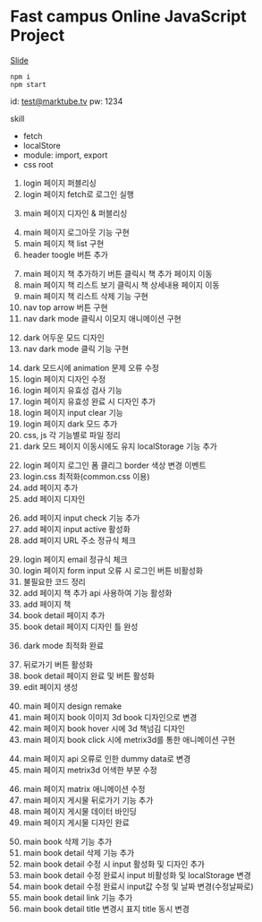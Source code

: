 # Fast campus Online JavaScript Project

[Slide](https://slides.com/woongjae/fc-javascript)

```
npm i
npm start
```

id: test@marktube.tv
pw: 1234

skill

- fetch
- localStore
- module: import, export
- css root

<!-- 22.05.08 -->

1. login 페이지 퍼블리싱
2. login 페이지 fetch로 로그인 실행
<!-- 22.05.09 -->
3. main 페이지 디자인 & 퍼블리싱
<!-- 22.05.10 -->
4. main 페이지 로그아웃 기능 구현
5. main 페이지 책 list 구현
6. header toogle 버튼 추가
<!-- 22.05.11 -->
7. main 페이지 책 추가하기 버튼 클릭시 책 추가 페이지 이동
8. main 페이지 책 리스트 보기 클릭시 책 상세내용 페이지 이동
9. main 페이지 책 리스트 삭제 기능 구현
10. nav top arrow 버튼 구현
11. nav dark mode 클릭시 이모지 애니메이션 구현
<!-- 22.05.11 -->
12. dark 어두운 모드 디자인
13. nav dark mode 클릭 기능 구현
<!-- 22.05.16 -->
14. dark 모드시에 animation 문제 오류 수정
15. login 페이지 디자인 수정
16. login 페이지 유효성 검사 기능
17. login 페이지 유효성 완료 시 디자인 추가
18. login 페이지 input clear 기능
19. login 페이지 dark 모드 추가
20. css, js 각 기능별로 파일 정리
21. dark 모드 페이지 이동시에도 유지 localStorage 기능 추가
<!-- 22.05.21 -->
22. login 페이지 로그인 폼 클리그 border 색상 변경 이벤트
23. login.css 최적화(common.css 이용)
24. add 페이지 추가
25. add 페이지 디자인
<!-- 22.05.22 -->
26. add 페이지 input check 기능 추가
27. add 페이지 input active 활성화
28. add 페이지 URL 주소 정규식 체크
<!-- 22.05.23 -->
29. login 페이지 email 정규식 체크
30. login 페이지 form input 오류 시 로그인 버튼 비활성화
31. 불필요한 코드 정리
32. add 페이지 책 추가 api 사용하여 기능 활성화
33. add 페이지 책
34. book detail 페이지 추가
35. book detail 페이지 디자인 틀 완성
<!-- 22.05.24 -->
36. dark mode 최적화 완료
<!-- 22.05.25 -->
37. 뒤로가기 버튼 활성화
38. book detail 페이지 완료 및 버튼 활성화
39. edit 페이지 생성
<!-- 22.05.26 -->
40. main 페이지 design remake
41. main 페이지 book 이미지 3d book 디자인으로 변경
42. main 페이지 book hover 시에 3d 책넘김 디자인
43. main 페이지 book click 시에 metrix3d를 통한 애니메이션 구현
<!-- 22.05.27 -->
44. main 페이지 api 오류로 인한 dummy data로 변경
45. main 페이지 metrix3d 어색한 부분 수정
<!-- 22.06.02 -->
46. main 페이지 matrix 애니메이션 수정
47. main 페이지 게시물 뒤로가기 기능 추가
48. main 페이지 게시물 데이터 바인딩
49. main 페이지 게시물 디자인 완료
<!-- 22.06.16 -->
50. main book 삭제 기능 추가
51. main book detail 삭제 기능 추가
52. main book detail 수정 시 input 활성화 및 디자인 추가
53. main book detail 수정 완료시 input 비활성화 및 localStorage 변경
54. main book detail 수정 완료시 input값 수정 및 날짜 변경(수정날짜로)
55. main book detail link 기능 추가
56. main book detail title 변경시 표지 title 동시 변경
   